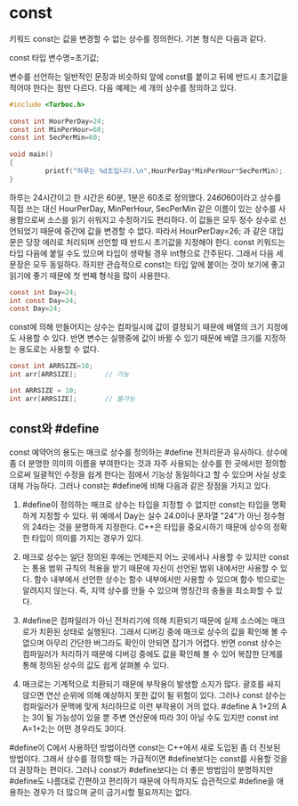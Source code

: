 # const
키워드 const는 값을 변경할 수 없는 상수를 정의한다. 기본 형식은 다음과 같다.

const 타입 변수명=초기값;

변수를 선언하는 일반적인 문장과 비슷하되 앞에 const를 붙이고 뒤에 반드시 초기값을 적어야 한다는 점만 다르다. 다음 예제는 세 개의 상수를 정의하고 있다.

``` c
#include <Turboc.h>
 
const int HourPerDay=24;
const int MinPerHour=60;
const int SecPerMin=60;
 
void main()
{
	     printf("하루는 %d초입니다.\n",HourPerDay*MinPerHour*SecPerMin);
}
```

하루는 24시간이고 한 시간은 60분, 1분은 60초로 정의했다. 24*60*60이라고 상수를 직접 쓰는 대신 HourPerDay, MinPerHour, SecPerMin 같은 이름이 있는 상수를 사용함으로써 소스를 읽기 쉬워지고 수정하기도 편리하다. 이 값들은 모두 정수 상수로 선언되었기 때문에 중간에 값을 변경할 수 없다. 따라서 HourPerDay=26; 과 같은 대입문은 당장 에러로 처리되며 선언할 때 반드시 초기값을 지정해야 한다.
const 키워드는 타입 다음에 붙일 수도 있으며 타입이 생략될 경우 int형으로 간주된다. 그래서 다음 세 문장은 모두 동일하다. 하지만 관습적으로 const는 타입 앞에 붙이는 것이 보기에 좋고 읽기에 좋기 때문에 첫 번째 형식을 많이 사용한다.

``` c
const int Day=24;
int const Day=24;
const Day=24;

```

const에 의해 만들어지는 상수는 컴파일시에 값이 결정되기 때문에 배열의 크기 지정에도 사용할 수 있다. 반면 변수는 실행중에 값이 바뀔 수 있기 때문에 배열 크기를 지정하는 용도로는 사용할 수 없다.

``` c
const int ARRSIZE=10;
int arr[ARRSIZE];       // 가능
```

``` c 
int ARRSIZE = 10;
int arr[ARRSIZE]; 		// 불가능
```

## const와 #define

const 예약어의 용도는 매크로 상수를 정의하는 #define 전처리문과 유사하다. 상수에 좀 더 분명한 의미의 이름을 부여한다는 것과 자주 사용되는 상수를 한 곳에서만 정의함으로써 일괄적인 수정을 쉽게 한다는 점에서 기능상 동일하다고 할 수 있으며 사실 상호 대체 가능하다. 그러나 const는 #define에 비해 다음과 같은 장점을 가지고 있다.

1. #define이 정의하는 매크로 상수는 타입을 지정할 수 없지만 const는 타입을 명확하게 지정할 수 있다. 위 예에서 Day는 실수 24.0이나 문자열 "24"가 아닌 정수형의 24라는 것을 분명하게 지정한다. C++은 타입을 중요시하기 때문에 상수의 정확한 타입이 의미를 가지는 경우가 있다.

2. 매크로 상수는 일단 정의된 후에는 언제든지 어느 곳에서나 사용할 수 있지만 const는 통용 범위 규칙의 적용을 받기 때문에 자신이 선언된 범위 내에서만 사용할 수 있다. 함수 내부에서 선언한 상수는 함수 내부에서만 사용할 수 있으며 함수 밖으로는 알려지지 않는다. 즉, 지역 상수를 만들 수 있으며 명칭간의 충돌을 최소화할 수 있다.

3. #define은 컴파일러가 아닌 전처리기에 의해 치환되기 때문에 실제 소스에는 매크로가 치환된 상태로 실행된다. 그래서 디버깅 중에 매크로 상수의 값을 확인해 볼 수 없으며 아무리 간단한 버그라도 확인이 안되면 잡기가 어렵다. 반면 const 상수는 컴파일러가 처리하기 때문에 디버깅 중에도 값을 확인해 볼 수 있어 복잡한 단계를 통해 정의된 상수의 값도 쉽게 살펴볼 수 있다.

4. 매크로는 기계적으로 치환되기 때문에 부작용이 발생할 소지가 많다. 괄호를 싸지 않으면 연산 순위에 의해 예상하지 못한 값이 될 위험이 있다. 그러나 const 상수는 컴파일러가 문맥에 맞게 처리하므로 이런 부작용이 거의 없다. #define A 1+2의 A는 3이 될 가능성이 있을 뿐 주변 연산문에 따라 3이 아닐 수도 있지만 const int A=1+2;는 어떤 경우라도 3이다.

\#define이 C에서 사용하던 방법이라면 const는 C++에서 새로 도입된 좀 더 진보된 방법이다. 그래서 상수를 정의할 때는 가급적이면 #define보다는 const를 사용할 것을 더 권장하는 편이다. 그러나 const가 #define보다는 더 좋은 방법임이 분명하지만 #define도 나름대로 간편하고 편리하기 때문에 아직까지도 습관적으로 #define을 애용하는 경우가 더 많으며 굳이 금기시할 필요까지는 없다.



